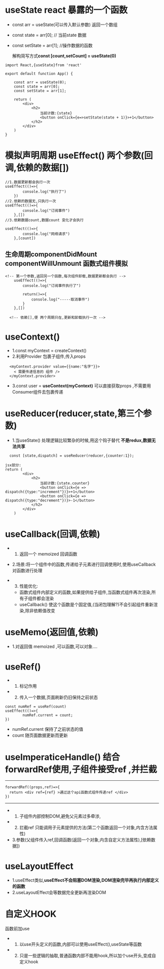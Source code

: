 # **useState** react 暴露的一个函数
- const arr  = useState(可以传入默认参数)  返回一个数组
- const state = arr[0];     // 当前state 数据
- const setState = arr[1];  //操作数据的函数


	解构简写方式**const [count,setCount] = useState(0)**
```
import React,{useState}from 'react'

export default function App() {

	const arr = useState(0);
	const state = arr[0];
	const setState = arr[1];
	
	return (
		<div>
			<h2>
				当前计数:{state}
				<button onClick={e=>setState(state + 1)}>+1</button>
			</h2>
		</div>
	)
}

```


# 模拟声明周期 **useEffect()**  两个参数(回调,依赖的数据[])  
```
//1.数据更新都会执行一次
useEffect(()=>{
		console.log("执行了")
	})
//2.依赖的数据无,只执行一次
useEffect(()=>{
		console.log("订阅事件")
	},[])
//3.依赖数据count,数据count 变化才会执行

useEffect(()=>{
		console.log("网络请求")
	},[count])

```
## 生命周期componentDidMount componentWillUnmount 函数式组件模拟
```
<!-- 第一个参数,返回另一个函数,每次组件卸载,数据更新都会执行 -->
	useEffect(()=>{
		console.log("订阅事件执行了")

		return()=>{
			console.log("-----取消事件")
		}
	},[])

  <!-- 依赖[],便 两个周期只在,更新和卸载执行一次 -->
```
# **useContext()** 
- 1.const myContext = createContext()
- 2.利用Provider 包裹子组件,传入props
```
  <myContext.provider value={{name:"名字"}}>
    < 需要传递信息的 组件 />
  </myContext.provider>
```
- 3.const user = **useContext(myContext)**   可以直接获取props  ,不需要用Consumer组件去包裹传递  

# **useReducer(reducer,state,第三个参数)**
- 1.当useState() 处理逻辑比较繁杂的时候,用这个钩子替代  **不是redux,数据无法共享**

`  const [state,dispatch] = useReducer(reducer,{counter:1});`

```
jsx部分: 
return (
		<div>
			<h2>
				当前计数:{state.counter}
				<button onClick={e =>	dispatch({type:"increment"})}>+1</button>
				<button onClick={e =>	dispatch({type:"decrement"})}>-1</button>
			</h2>
		</div>
	)
```

# **useCallback(回调,依赖)**
- 1. 返回一个 memoized 回调函数 
- 2.场景:将一个组件中的函数,传递给子元素进行回调使用时,使用useCallback对函数进行处理
- 3. 性能优化:
  
  - 函数式组件内部定义的函数,如果提供给子组件,当函数式组件再次渲染,所有子组件都会渲染
  -  useCallback() 使这个函数是个固定值,(当闭包理解?)不会引起组件重新渲染,除非依赖值改变

# **useMemo(返回值,依赖)**
- 1.对返回值 memoized ,可以函数,可以对象....

# **useRef()**
- 1. 标记作用
- 2. 传入一个数据,页面刷新仍旧保持之前状态
```
const numRef = useRef(count)
useEffect(()=>{
		numRef.current = count;
})
```
- numRef.current 保持了之前状态的值
- count 随页面数据更新而更新


# **useImperaticeHandle()**   结合forwardRef使用,子组件接受ref ,并拦截
----
```
forwardRef((props,ref)=>{
  return <div ref={ref} >通过这个api函数式组件传递ref </div>
})
```
----
- 1. 子组件内部控制DOM,避免父元素过多牵涉,
- 2. 拦截ref 只能调用子元素提供的方法(第二个函数返回一个对象,内含方法属性)
- 3.参数(父组件传入ref,回调函数(返回一个对象,内含自定义方法属性),[依赖数据])

# **useLayoutEffect**
- 1.useEffect类似,**useEffect不会阻塞DOM渲染,DOM渲染完毕再执行内部定义的函数**
- 2.useLayoutEffect会等数据完全更新再渲染DOM

# **自定义HOOK**
函数前加use 
- 1. 以use开头定义的函数,内部可以使用useEffect(),useState等函数
- 2. 只是一些逻辑的抽取,普通函数内部不能用hook,所以加个use开头,变成自定义hook